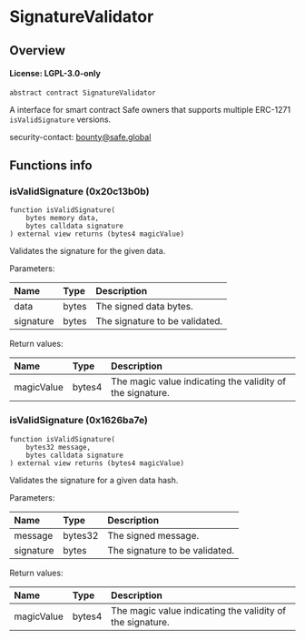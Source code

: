 # SignatureValidator

## Overview

#### License: LGPL-3.0-only

```solidity
abstract contract SignatureValidator
```

A interface for smart contract Safe owners that supports multiple ERC-1271 `isValidSignature` versions.

security-contact: bounty@safe.global
## Functions info

### isValidSignature (0x20c13b0b)

```solidity
function isValidSignature(
    bytes memory data,
    bytes calldata signature
) external view returns (bytes4 magicValue)
```

Validates the signature for the given data.


Parameters:

| Name      | Type  | Description                     |
| :-------- | :---- | :------------------------------ |
| data      | bytes | The signed data bytes.          |
| signature | bytes | The signature to be validated.  |


Return values:

| Name       | Type   | Description                                               |
| :--------- | :----- | :-------------------------------------------------------- |
| magicValue | bytes4 | The magic value indicating the validity of the signature. |

### isValidSignature (0x1626ba7e)

```solidity
function isValidSignature(
    bytes32 message,
    bytes calldata signature
) external view returns (bytes4 magicValue)
```

Validates the signature for a given data hash.


Parameters:

| Name      | Type    | Description                     |
| :-------- | :------ | :------------------------------ |
| message   | bytes32 | The signed message.             |
| signature | bytes   | The signature to be validated.  |


Return values:

| Name       | Type   | Description                                               |
| :--------- | :----- | :-------------------------------------------------------- |
| magicValue | bytes4 | The magic value indicating the validity of the signature. |
